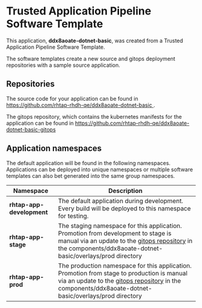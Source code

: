 # Trusted Application Pipeline Software Template

This application, **ddx8aoate-dotnet-basic**, was created from a Trusted Application Pipeline Software Template.

The software templates create a new source and gitops deployment repositories with a sample source application. 

## Repositories

The source code for your application can be found in [https://github.com/rhtap-rhdh-qe/ddx8aoate-dotnet-basic ](https://github.com/rhtap-rhdh-qe/ddx8aoate-dotnet-basic ).
 
The gitops repository, which contains the kubernetes manifests for the application can be found in 
[https://github.com/rhtap-rhdh-qe/ddx8aoate-dotnet-basic-gitops ](https://github.com/rhtap-rhdh-qe/ddx8aoate-dotnet-basic-gitops ) 

## Application namespaces 

The default application will be found in the following namespaces. Applications can be deployed into unique namespaces or multiple software templates can also bet generated into the same group namespaces.  

|  Namespace   |  Description   |  
| -------- | -------- |   
| **rhtap-app-development** | The default application during development. Every build will be deployed to this namespace for testing. | 
| **rhtap-app-stage** | The staging namespace for this application. Promotion from development to stage is manual via an update to the [gitops repository](https://github.com/rhtap-rhdh-qe/ddx8aoate-dotnet-basic-gitops ) in the components/ddx8aoate-dotnet-basic/overlays/prod directory |  
| **rhtap-app-prod** | The production namespace for this application. Promotion from stage to production is manual via an update to the [gitops repository](https://github.com/rhtap-rhdh-qe/ddx8aoate-dotnet-basic-gitops ) in the components/ddx8aoate-dotnet-basic/overlays/prod directory | 